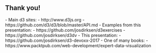 ## Thank you!  

<div>
- Main d3 sites: 
 - http://www.d3js.org
 - https://github.com/d3/d3/blob/master/API.md
- Examples from this presentation:
  - https://github.com/josdirksen/d3exercises
  - https://github.com/josdirksen/d3dv
- This presentation:
  - https://github.com/josdirksen/d3-devoxx-2017  
- One of many books:
  - https://www.packtpub.com/web-development/expert-data-visualization
</div>
<!-- .element: style="font-size: 0.75em" --> 
    